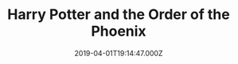 ---
title: "Harry Potter and the Order of the Phoenix"
year: 2007
date: 2019-04-01T19:14:47.000Z
permalink: /almanac/movies/2019-04-01-harry-potter-and-the-order-of-the-phoenix/index.html
rating: 3
tmdbid: 675
---